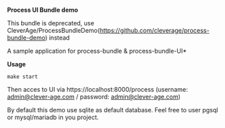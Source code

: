 **Process UI Bundle demo**

This bundle is deprecated, use CleverAge/ProcessBundleDemo(https://github.com/cleverage/process-bundle-demo) instead

A sample application for process-bundle & process-bundle-UI*

**Usage**

    make start

Then acces to UI via https://localhost:8000/process (username: admin@clever-age.com / password: admin@clever-age.com)

By default this demo use sqlite as default database. Feel free to user pgsql or mysql/mariadb in you project.
